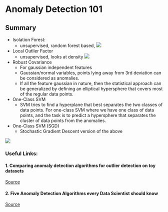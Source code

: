 # Anomaly Detection 101

## Summary
* Isolation Forest:
  * unsupervised, random forest based, 
  ![](https://miro.medium.com/max/1308/1*8KO2Q04TdH-8tW8GI32ZIg.png)
* Local Outlier Factor
  * unsupervised, looks at density 
  ![](https://miro.medium.com/max/700/1*THoxY_4jKpnPXjlR_trxGA.jpeg)
* Robust Covariance
  * For gaussian independent features
  * Gaussian/normal variables, points lying away from 3rd deviation can be considered as anomalies.
  * If all the feature gaussian in nature, then the statistical approach can be generalized by defining an elliptical hypersphere that covers most of the regular data points.
* One-Class SVM
  *  SVM tries to find a hyperplane that best separates the two classes of data points. For one-class SVM where we have one class of data points, and the task is to predict a hypersphere that separates the cluster of data points from the anomalies.
* One-Class SVM (SGD)
  * Stochastic Gradient Descent version of the above

![](https://scikit-learn.org/stable/_images/sphx_glr_plot_anomaly_comparison_001.png)

### Useful Links:
#### 1. Comparing anomaly detection algorithms for outlier detection on toy datasets
[Source](https://scikit-learn.org/stable/auto_examples/miscellaneous/plot_anomaly_comparison.html)
#### 2. Five Anomaly Detection Algorithms every Data Scientist should know
[Source](https://towardsdatascience.com/5-anomaly-detection-algorithms-every-data-scientist-should-know-b36c3605ea16)